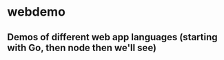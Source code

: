 webdemo
=======

Demos of different web app languages (starting with Go, then node then we'll see)
--

